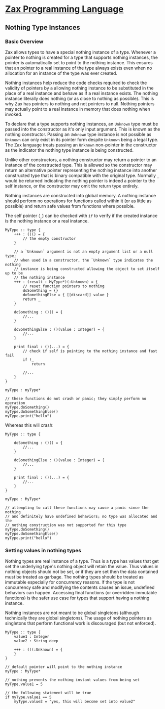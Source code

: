 
# [Zax Programming Language](index.md)

## Nothing Type Instances

### Basic Overview

Zax allows types to have a special nothing instance of a type. Whenever a pointer to nothing is created for a type that supports nothing instances, the pointer is automatically set to point to the nothing instance. This ensures that an pointer to a real instance of the type always exists even when no allocation for an instance of the type was ever created.

Nothing instances help reduce the code checks required to check the validity of pointers by a allowing nothing instance to be substituted in the place of a real instance and behave as if a real instance exists. The nothing instance literally does nothing (or as close to nothing as possible). This is why Zax has pointers to nothing and not pointers to null. Nothing pointers may actually point to a real instance in memory that does nothing when invoked.

To declare that a type supports nothing instances, an `Unknown` type must be passed into the constructor as it's only input argument. This is known as the nothing constructor. Passing an `Unknown` type instance is not possible as `Unknown` can only exist in its pointer form despite `Unknown` being a legal type. The Zax language treats passing an `Unknown` non-pointer in the constructor as the indicator the nothing type instance is being constructed.

Unlike other constructors, a nothing constructor may return a pointer to an instance of the constructed type. This is allowed so the constructor may return an alternative pointer representing the nothing instance into another constructed type that is binary compatible with the original type. Normally `_` would be returned indicating the nothing pointer is indeed a pointer to the self instance, or the constructor may omit the return type entirely.

Nothing instances are constructed into global memory. A nothing instance should perform no operations for functions called within it (or as little as possible) and return safe values from functions where possible.

The self pointer (`_`) can be checked with `if` to verify if the created instance is the nothing instance or a real instance.

````zax
MyType :: type {
    +++ : ()() = {
        // the empty constructor
    }

    // a `Unknown` argument is not an empty argument list or a null type;
    // when used in a constructor, the `Unknown` type indicates the nothing
    // instance is being constructed allowing the object to set itself up to be
    // the nothing instance
    +++ : (result : MyType*)(:Unknown) = {
        // reset function pointers to nothing
        doSomething = {}
        doSomethingElse = { [[discard]] value }
        return _
    }

    doSomething : ()() = {
        //...
    }

    doSomethingElse : ()(value : Integer) = {
        //...
    }

    print final : ()(...) = {
        // check if self is pointing to the nothing instance and fast fail
        if !_
            return

        //...        
    }
}

myType : myType*

// these functions do not crash or panic; they simply perform no operation
myType.doSomething()
myType.doSomethingElse()
myType.print("hello")
````

Whereas this will crash:

````zax
MyType :: type {

    doSomething : ()() = {
        //...
    }

    doSomethingElse : ()(value : Integer) = {
        //...
    }

    print final : ()(...) = {
        //...        
    }
}

myType : MyType*

// attempting to call these functions may cause a panic since the nothing
// and definitely have undefined behaviors; no type was allocated and the
// nothing construction was not supported for this type
myType.doSomething()
myType.doSomethingElse()
myType.print("hello")
````


### Setting values in nothing types

Nothing types are real instance of a type. Thus is a type has values that get set the underlying type's nothing object will retain the value. Thus values in nothing objects should not be set, or if they are set then the data contained must be treated as garbage. The nothing types should be treated as immutable especially for concurrency reasons. If the type is not concurrency safe and modifying the contents causes an issue, undefined behaviors can happen. Accessing final functions (or overridden immutable functions) is the safer use case for types that support having a nothing instance.

Nothing instances are not meant to be global singletons (although technically they are global singletons). The usage of nothing pointers as singletons that perform functional work is discouraged (but not enforced).

````zax
MyType :: type {
    value1 : Integer
    value2 : String deep

    +++ : ()(:Unknown) = {
    }
}

// default pointer will point to the nothing instance
myType : MyType*

// nothing prevents the nothing instant values from being set
myType.value1 = 5

// the following statement will be true
if myType.value1 == 5
    myType.value2 = "yes, this will become set into value2"
````
